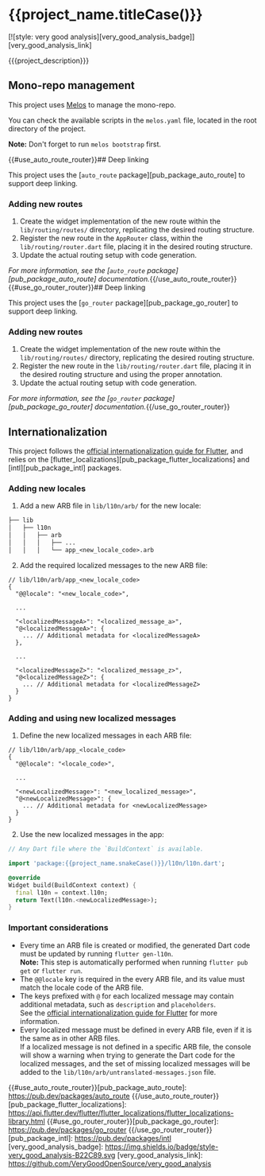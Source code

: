 # {{project_name.titleCase()}}

[![style: very good analysis][very_good_analysis_badge]][very_good_analysis_link]

{{{project_description}}}

## Mono-repo management

This project uses [Melos][docs_melos_link] to manage the mono-repo.

You can check the available scripts in the `melos.yaml` file, located in the root directory of the project.

**Note:** Don't forget to run `melos bootstrap` first.

{{#use_auto_route_router}}## Deep linking

This project uses the [`auto_route` package][pub_package_auto_route] to support deep linking.

### Adding new routes

1. Create the widget implementation of the new route within the `lib/routing/routes/` directory, replicating the desired routing structure.
2. Register the new route in the `AppRouter` class, within the `lib/routing/router.dart` file, placing it in the desired routing structure.
3. Update the actual routing setup with code generation.

_For more information, see the [`auto_route` package][pub_package_auto_route] documentation._{{/use_auto_route_router}}{{#use_go_router_router}}## Deep linking

This project uses the [`go_router` package][pub_package_go_router] to support deep linking.

### Adding new routes

1. Create the widget implementation of the new route within the `lib/routing/routes/` directory, replicating the desired routing structure.
2. Register the new route in the `lib/routing/router.dart` file, placing it in the desired routing structure and using the proper annotation.
3. Update the actual routing setup with code generation.

_For more information, see the [`go_router` package][pub_package_go_router] documentation._{{/use_go_router_router}}

## Internationalization

This project follows the [official internationalization guide for Flutter][flutter_docs_internationalization_link], and relies on the [flutter_localizations][pub_package_flutter_localizations] and [intl][pub_package_intl] packages.

### Adding new locales

1. Add a new ARB file in `lib/l10n/arb/` for the new locale:

```txt
├── lib
│   ├── l10n
│   │   ├── arb
│   │   │   ├── ...
│   │   │   └── app_<new_locale_code>.arb
```

2. Add the required localized messages to the new ARB file:

```jsonc
// lib/l10n/arb/app_<new_locale_code>
{
  "@@locale": "<new_locale_code>",

  ...

  "<localizedMessageA>": "<localized_message_a>",
  "@<localizedMessageA>": {
    ... // Additional metadata for <localizedMessageA>
  },

  ...

  "<localizedMessageZ>": "<localized_message_z>",
  "@<localizedMessageZ>": {
    ... // Additional metadata for <localizedMessageZ>
  }
}
```

### Adding and using new localized messages

1. Define the new localized messages in each ARB file:

```jsonc
// lib/l10n/arb/app_<locale_code>
{
  "@@locale": "<locale_code>",

  ...

  "<newLocalizedMessage>": "<new_localized_message>",
  "@<newLocalizedMessage>": {
    ... // Additional metadata for <newLocalizedMessage>
  }
}
```

2. Use the new localized messages in the app:

```dart
// Any Dart file where the `BuildContext` is available.

import 'package:{{project_name.snakeCase()}}/l10n/l10n.dart';

@override
Widget build(BuildContext context) {
  final l10n = context.l10n;
  return Text(l10n.<newLocalizedMessage>);
}
```

### Important considerations

- Every time an ARB file is created or modified, the generated Dart code must be updated by running `flutter gen-l10n`.\
  **Note:** This step is automatically performed when running `flutter pub get` or `flutter run`.
- The `@@locale` key is required in the every ARB file, and its value must match the locale code of the ARB file.
- The keys prefixed with `@` for each localized message may contain additional metadata, such as `description` and `placeholders`.\
  See the [official internationalization guide for Flutter][flutter_docs_internationalization_link] for more information.
- Every localized message must be defined in every ARB file, even if it is the same as in other ARB files.\
  If a localized message is not defined in a specific ARB file, the console will show a warning when trying to generate the Dart code for the localized messages, and the set of missing localized messages will be added to the `lib/l10n/arb/untranslated-messages.json` file.

<!-- LINKS -->

[docs_melos_link]: https://melos.invertase.dev/
[flutter_docs_internationalization_link]: https://docs.flutter.dev/ui/accessibility-and-localization/internationalization
{{#use_auto_route_router}}[pub_package_auto_route]: https://pub.dev/packages/auto_route
{{/use_auto_route_router}}[pub_package_flutter_localizations]: https://api.flutter.dev/flutter/flutter_localizations/flutter_localizations-library.html
{{#use_go_router_router}}[pub_package_go_router]: https://pub.dev/packages/go_router
{{/use_go_router_router}}[pub_package_intl]: https://pub.dev/packages/intl
[very_good_analysis_badge]: https://img.shields.io/badge/style-very_good_analysis-B22C89.svg
[very_good_analysis_link]: https://github.com/VeryGoodOpenSource/very_good_analysis
